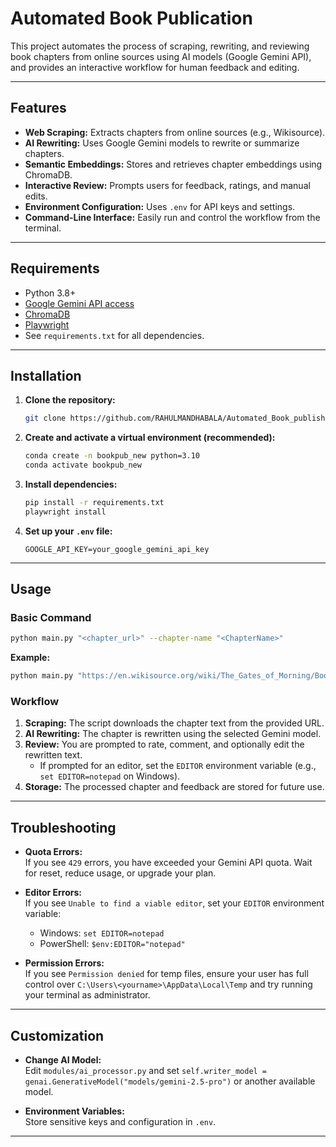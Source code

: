 # Automated Book Publication

This project automates the process of scraping, rewriting, and reviewing book chapters from online sources using AI models (Google Gemini API), and provides an interactive workflow for human feedback and editing.

---

## Features

- **Web Scraping:** Extracts chapters from online sources (e.g., Wikisource).
- **AI Rewriting:** Uses Google Gemini models to rewrite or summarize chapters.
- **Semantic Embeddings:** Stores and retrieves chapter embeddings using ChromaDB.
- **Interactive Review:** Prompts users for feedback, ratings, and manual edits.
- **Environment Configuration:** Uses `.env` for API keys and settings.
- **Command-Line Interface:** Easily run and control the workflow from the terminal.

---

## Requirements

- Python 3.8+
- [Google Gemini API access](https://ai.google.dev/)
- [ChromaDB](https://docs.trychroma.com/)
- [Playwright](https://playwright.dev/python/)
- See `requirements.txt` for all dependencies.

---

## Installation

1. **Clone the repository:**
   ```sh
   git clone https://github.com/RAHULMANDHABALA/Automated_Book_publishing.git
   ```

2. **Create and activate a virtual environment (recommended):**
   ```sh
   conda create -n bookpub_new python=3.10
   conda activate bookpub_new
   ```

3. **Install dependencies:**
   ```sh
   pip install -r requirements.txt
   playwright install
   ```

4. **Set up your `.env` file:**
   ```
   GOOGLE_API_KEY=your_google_gemini_api_key
   ```

---

## Usage

### Basic Command

```sh
python main.py "<chapter_url>" --chapter-name "<ChapterName>"
```

**Example:**
```sh
python main.py "https://en.wikisource.org/wiki/The_Gates_of_Morning/Book_1/Chapter_1" --chapter-name "Chapter1"
```

### Workflow

1. **Scraping:** The script downloads the chapter text from the provided URL.
2. **AI Rewriting:** The chapter is rewritten using the selected Gemini model.
3. **Review:** You are prompted to rate, comment, and optionally edit the rewritten text.
   - If prompted for an editor, set the `EDITOR` environment variable (e.g., `set EDITOR=notepad` on Windows).
4. **Storage:** The processed chapter and feedback are stored for future use.

---

## Troubleshooting

- **Quota Errors:**  
  If you see `429` errors, you have exceeded your Gemini API quota. Wait for reset, reduce usage, or upgrade your plan.

- **Editor Errors:**  
  If you see `Unable to find a viable editor`, set your `EDITOR` environment variable:
  - Windows: `set EDITOR=notepad`
  - PowerShell: `$env:EDITOR="notepad"`

- **Permission Errors:**  
  If you see `Permission denied` for temp files, ensure your user has full control over `C:\Users\<yourname>\AppData\Local\Temp` and try running your terminal as administrator.

---

## Customization

- **Change AI Model:**  
  Edit `modules/ai_processor.py` and set `self.writer_model = genai.GenerativeModel("models/gemini-2.5-pro")` or another available model.

- **Environment Variables:**  
  Store sensitive keys and configuration in `.env`.

---


